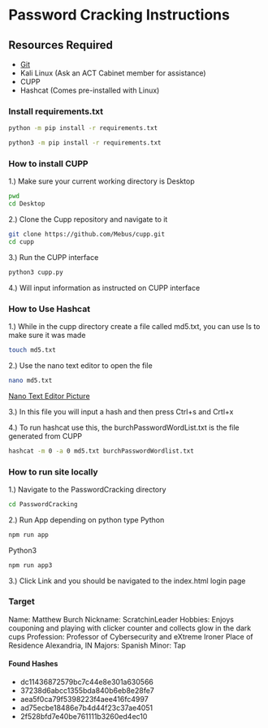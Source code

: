 # Password Cracking Instructions

## Resources Required

- [Git](https://git-scm.com/downloads)
- Kali Linux (Ask an ACT Cabinet member for assistance)
- CUPP
- Hashcat (Comes pre-installed with Linux)

### Install requirements.txt

```sh
python -m pip install -r requirements.txt
```

```sh
python3 -m pip install -r requirements.txt
```

### How to install CUPP

1.) Make sure your current working directory is Desktop

```sh
pwd
cd Desktop
```

2.) Clone the Cupp repository and navigate to it

```sh
git clone https://github.com/Mebus/cupp.git
cd cupp
```

3.) Run the CUPP interface

```sh
python3 cupp.py
```

4.) Will input information as instructed on CUPP interface

### How to Use Hashcat

1.) While in the cupp directory create a file called md5.txt, you can use ls to make sure it was made

```sh
touch md5.txt
```

2.) Use the nano text editor to open the file

```sh
nano md5.txt
```

[Nano Text Editor Picture](assets/image.png)

3.) In this file you will input a hash and then press Ctrl+s and Crtl+x

4.) To run hashcat use this, the burchPasswordWordList.txt is the file generated from CUPP

```sh
hashcat -m 0 -a 0 md5.txt burchPasswordWordlist.txt
```

### How to run site locally

1.) Navigate to the PasswordCracking directory

```sh
cd PasswordCracking
```

2.) Run App depending on python type
Python

```sh
npm run app
```

Python3

```sh
npm run app3
```

3.) Click Link and you should be navigated to the index.html login page

### Target

Name: Matthew Burch
Nickname: ScratchinLeader
Hobbies: Enjoys couponing and playing with clicker counter and collects glow in the dark cups
Profession: Professor of Cybersecurity and eXtreme Ironer
Place of Residence Alexandria, IN
Majors: Spanish
Minor: Tap

#### Found Hashes

- dc11436872579bc7c44e8e301a630566
- 37238d6abcc1355bda840b6eb8e28fe7
- aea5f0ca79f5398223f4aee416fc4997
- ad75ecbe18486e7b4d44f23c37ae4051
- 2f528bfd7e40be761111b3260ed4ec10
